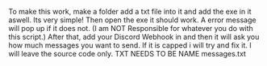 To make this work, make a folder add a txt file into it and add the exe in it aswell. Its very simple! Then open the exe it should work. A error message will pop up if it does not.
(I am NOT Responsible for whatever you do with this script.) After that, add your Discord Webhook in and then it will ask you how much messages you want to send. If it is capped i will try and fix it.
I will leave the source code only.
TXT NEEDS TO BE NAME messages.txt
